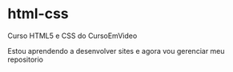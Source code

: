 # html-css
 Curso HTML5 e CSS do CursoEmVideo

Estou aprendendo a desenvolver sites e agora vou gerenciar meu repositorio